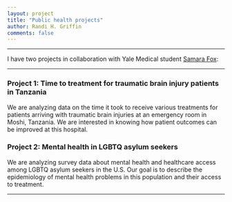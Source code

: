 ```yaml
---
layout: project
title: "Public health projects"
author: Randi H. Griffin
comments: false
---
```

___

I have two projects in collaboration with Yale Medical student [Samara Fox](https://www.linkedin.com/in/samara-fox-5483469/):

___

### Project 1: Time to treatment for traumatic brain injury patients in Tanzania

We are analyzing data on the time it took to receive various treatments for patients arriving with traumatic brain injuries at an emergency room in Moshi, Tanzania. We are interested in knowing how patient outcomes can be improved at this hospital.

### Project 2: Mental health in LGBTQ asylum seekers

We are analyzing survey data about mental health and healthcare access among LGBTQ asylum seekers in the U.S. Our goal is to describe the epidemiology of mental health problems in this population and their access to treatment.

___
